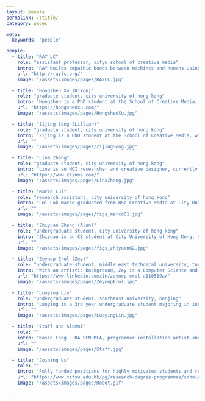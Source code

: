 ```yaml
---
layout: people
permalink: /:title/
category: pages

meta:
  keywords: "people"

people:
  - title: "RAY LC"
    role: "assistant professor, cityu school of creative media"
    intro: "RAY builds empathic bonds between machines and humans using spatial interactions, uniting expertise in HCI, new media, and narratives. Exhibits: Elektra, NYSCI, Ars Electronica, NeON, New Museum, NY Short Documentary Film Festival, JCCAC, Osage. Awards: Japan Society for Promotion of Science, NSF, NIH, Microsoft Imagine Cup, Verizon, Adobe Design Award, Davis Peace Foundation, NY Foundation for the Arts, HKADC."
    url: "http://raylc.org/"
    image: "/assets/images/pages/RAYLC.jpg"

  - title: "Hongshen Xu (Dixon)"
    role: "graduate student, city university of hong kong"
    intro: "Hongshen is a PhD student at the School of Creative Media, previously earning his Masters in Game Science and Design at Northeastern University, where he studied moral dilemma in interactions with Non-Playable Characters stereotyped in various roles. He's also an avid online gamer and competitor."
    url: "https://hongshenxu.com/"
    image: "/assets/images/pages/HongshenXu.jpg"

  - title: "Zijing Song (Lillian)"
    role: "graduate student, city university of hong kong"
    intro: "Zijing is a PhD student at the School of Creative Media, with a Masters in Curatorial Art and Media. She is working on narrative design for climate action strategy. She has a background in media production and sociology, obtaining her Masters in Society, Culture and Media at University of Leeds. She's into polaroid photography and exotic plants."
    url: ""
    image: "/assets/images/pages/ZijingSong.jpg"

  - title: "Lina Zhang"
    role: "graduate student, city university of hong kong"
    intro: "Lina is an HCI researcher and creative designer, currently a PhD candidate at the School of Creative Media. She holds a masters in Integrated Digital Media from New York University. Her interests are in haptic robotics, tangible media, and design of intelligent interfaces. She also participates in the Japanese sword play of Kendo."
    url: "https://www.zlinna.com/"
    image: "/assets/images/pages/LinaZhang.jpg"

  - title: "Marco Lui"
    role: "research assistant, city university of hong kong"
    intro: "Lui Lok Marco graduated from BSc Creative Media at City University of Hong Kong. He is passionate about interactive media utilizing programming, music writing, fabrication, and video composition. He created robot dance movements for the project Presentation of Self in Machine Life. He makes music in his free time."
    url: ""
    image: "/assets/images/pages/figs_marco01.jpg"

  - title: "Zhiyuan Zhang (Alan)"
    role: "undergraduate student, city university of hong kong"
    intro: "Zhiyuan is an CS student at City University of Hong Kong. He worked on human-machine co-storytelling, particularly the web GPT-2-based interface. He also helped produce machine-learning powered works in Sound Of(f) and Down the Holograph. Alan is also a DJI drone pilot who enjoys exploring nature."
    url: ""
    image: "/assets/images/pages/figs_zhiyuan02.jpg"

  - title: "Zeynep Erol (Zey)"
    role: "undergraduate student, middle east technical university, turkey"
    intro: "With an artistic background, Zey is a Computer Science and Engineering student at METU, Turkey. She is currently a deep learning research intern at HKUST, Hong Kong, and working on creative AI-based projects at CityU. She is interested in filmmaking, generative art, and experimental media. Zey also enjoys social latin dancing."
    url: "https://www.linkedin.com/in/zeynep-erol-a110519a/"
    image: "/assets/images/pages/ZeynepErol.jpg"

  - title: "Luoying Lin"
    role: "undergraduate student, southeast university, nanjing"
    intro: "Luoying is a 3rd year undergraduate student majoring in industrial design. She believes in perceiving the world by empathizing with unfamiliar groups in depth, building a habit of perspective-taking. She is particularly interested in shader languages, 3D modeling, and interactive installation. She also makes cute animal animations."
    url: ""
    image: "/assets/images/pages/LuoyingLin.jpg"

  - title: "Staff and Alumni"
    role: ""
    intro: "Kasin Fong - RA SCM MFA, programmer installation artist.<br>Anthon Zhang - RA SCM CS, programmer machine learning.<br>Eray Ozgunay - undergrad student, now Bilkent University.<br>Suifang Zhou - masters student, now Northeastern HCI."
    url: ""
    image: "/assets/images/pages/Staff.jpg"

  - title: "Joining Us"
    role: ""
    intro: "Fully funded positions for highly motivated students and researchers are available. Preference for open communicators across academic-artistic lines in one of: Interaction (HCI, HRI, performance); Creative Tech (XR, 3D, EEG, installation, fashion tech); Computation (ML, CV, robotics); Neuropsych (spatial interaction, implicit learning). Positions are competitive and limited to 1-2 per cycle. Email RAY with CV, and see link below."
    url: "https://www.cityu.edu.hk/pg/research-degree-programmes/scholarships-financial-aid-and-fees"
    image: "/assets/images/pages/Robot.gif"

---
```

<p></p>